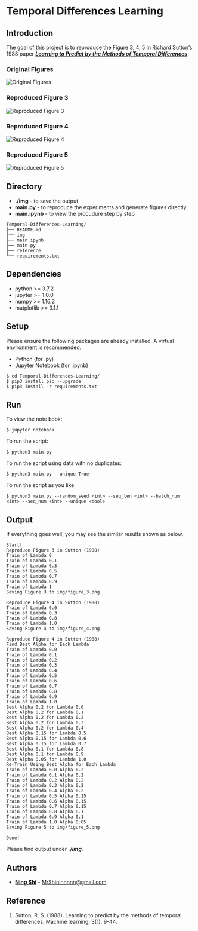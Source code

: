 # Temporal Differences Learning

## Introduction
The goal of this project is to reproduce the Figure 3, 4, 5 in Richard Sutton’s 1988 paper [***Learning to Predict by the Methods of Temporal Differences***](./reference).

### Original Figures
![Original Figures](./img/exp_2.png "Original Figures")

### Reproduced Figure 3
![Reproduced Figure 3](./img/figure_3.png "Reproduced Figure 3")

### Reproduced Figure 4
![Reproduced Figure 4](./img/figure_4.png "Reproduced Figure 4")

### Reproduced Figure 5
![Reproduced Figure 5](./img/figure_5.png "Reproduced Figure 5")

## Directory
+ **./img** - to save the output
+ **main.py** - to reproduce the experiments and generate figures directly
+ **main.ipynb** - to view the procudure step by step
```
Temporal-Differences-Learning/
├── README.md
├── img
├── main.ipynb
├── main.py
├── reference
└── requirements.txt
```

## Dependencies
+ python >= 3.7.2
+ jupyter >= 1.0.0
+ numpy >= 1.16.2
+ matplotlib >= 3.1.1

## Setup
Please ensure the following packages are already installed. A virtual environment is recommended.
+ Python (for .py)
+ Jupyter Notebook (for .ipynb)

```
$ cd Temporal-Differences-Learning/
$ pip3 install pip --upgrade
$ pip3 install -r requirements.txt
```

## Run
To view the note book:
```
$ jupyter notebook
```
To run the script:
```
$ python3 main.py
```
To run the script using data with no duplicates:
```
$ python3 main.py --unique True
```
To run the script as you like:
```
$ python3 main.py --random_seed <int> --seq_len <int> --batch_num <int> --seq_num <int> --unique <bool>
```

## Output
If everything goes well, you may see the similar results shown as below.
```
Start!
Reproduce Figure 3 in Sutton (1988)
Train of Lambda 0
Train of Lambda 0.1
Train of Lambda 0.3
Train of Lambda 0.5
Train of Lambda 0.7
Train of Lambda 0.9
Train of Lambda 1
Saving Figure 3 to img/figure_3.png

Reproduce Figure 4 in Sutton (1988)
Train of Lambda 0.0
Train of Lambda 0.3
Train of Lambda 0.8
Train of Lambda 1.0
Saving Figure 4 to img/figure_4.png

Reproduce Figure 4 in Sutton (1988)
Find Best Alpha for Each Lambda
Train of Lambda 0.0
Train of Lambda 0.1
Train of Lambda 0.2
Train of Lambda 0.3
Train of Lambda 0.4
Train of Lambda 0.5
Train of Lambda 0.6
Train of Lambda 0.7
Train of Lambda 0.8
Train of Lambda 0.9
Train of Lambda 1.0
Best Alpha 0.2 for Lambda 0.0
Best Alpha 0.2 for Lambda 0.1
Best Alpha 0.2 for Lambda 0.2
Best Alpha 0.2 for Lambda 0.3
Best Alpha 0.2 for Lambda 0.4
Best Alpha 0.15 for Lambda 0.5
Best Alpha 0.15 for Lambda 0.6
Best Alpha 0.15 for Lambda 0.7
Best Alpha 0.1 for Lambda 0.8
Best Alpha 0.1 for Lambda 0.9
Best Alpha 0.05 for Lambda 1.0
Re-Train Using Best Alpha for Each Lambda
Train of Lambda 0.0 Alpha 0.2
Train of Lambda 0.1 Alpha 0.2
Train of Lambda 0.2 Alpha 0.2
Train of Lambda 0.3 Alpha 0.2
Train of Lambda 0.4 Alpha 0.2
Train of Lambda 0.5 Alpha 0.15
Train of Lambda 0.6 Alpha 0.15
Train of Lambda 0.7 Alpha 0.15
Train of Lambda 0.8 Alpha 0.1
Train of Lambda 0.9 Alpha 0.1
Train of Lambda 1.0 Alpha 0.05
Saving Figure 5 to img/figure_5.png

Done!
```
Please find output under ***./img***.

## Authors
* **[Ning Shi](https://mrshininnnnn.github.io/)** - MrShininnnnn@gmail.com

## Reference
1. Sutton, R. S. (1988). Learning to predict by the methods of temporal differences. Machine learning, 3(1), 9-44.